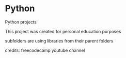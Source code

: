 # Python
Python projects

This project was created for personal education purposes

subfolders are using libraries from their parent folders

credits:
freecodecamp youtube channel
